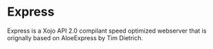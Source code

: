 # Express
Express is a Xojo API 2.0 compilant speed optimized webserver that is orignally based on AloeExpress by Tim Dietrich.
